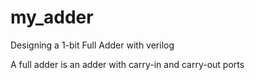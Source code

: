 # my_adder
Designing a 1-bit Full Adder with verilog  

A full adder is an adder with carry-in and carry-out ports
